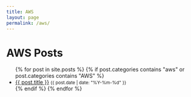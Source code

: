 ```yaml
---
title: AWS
layout: page
permalink: /aws/
---
```


# AWS Posts

<ul>
  {% for post in site.posts %}
    {% if post.categories contains "aws" or post.categories contains "AWS" %}
      <li><a href="{{ post.url }}">{{ post.title }}</a> <small>{{ post.date | date: "%Y-%m-%d" }}</small></li>
    {% endif %}
  {% endfor %}
</ul>
